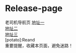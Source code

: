 # Release-page
老司机导航页
[地址一](http://seysq.com)<br>
[地址二](http://91kp.ga)<br>
[地址三](http://kkbm.ml)<br>
[potato]:Reand<br>
重要提醒，收藏本页面，避免迷路！
